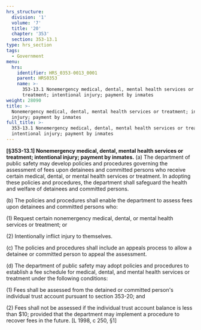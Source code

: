 ```yaml
---
hrs_structure:
  division: '1'
  volume: '7'
  title: '20'
  chapter: '353'
  section: 353-13.1
type: hrs_section
tags:
  - Government
menu:
  hrs:
    identifier: HRS_0353-0013_0001
    parent: HRS0353
    name: >-
      353-13.1 Nonemergency medical, dental, mental health services or
      treatment; intentional injury; payment by inmates
weight: 28090
title: >-
  Nonemergency medical, dental, mental health services or treatment; intentional
  injury; payment by inmates
full_title: >-
  353-13.1 Nonemergency medical, dental, mental health services or treatment;
  intentional injury; payment by inmates
---
```

**[§353-13.1] Nonemergency medical, dental, mental health services or treatment; intentional injury; payment by inmates.** (a) The department of public safety may develop policies and procedures governing the assessment of fees upon detainees and committed persons who receive certain medical, dental, or mental health services or treatment. In adopting these policies and procedures, the department shall safeguard the health and welfare of detainees and committed persons.

(b) The policies and procedures shall enable the department to assess fees upon detainees and committed persons who:

(1) Request certain nonemergency medical, dental, or mental health services or treatment; or

(2) Intentionally inflict injury to themselves.

(c) The policies and procedures shall include an appeals process to allow a detainee or committed person to appeal the assessment.

(d) The department of public safety may adopt policies and procedures to establish a fee schedule for medical, dental, and mental health services or treatment under the following conditions:

(1) Fees shall be assessed from the detained or committed person's individual trust account pursuant to section 353-20; and

(2) Fees shall not be assessed if the individual trust account balance is less than $10; provided that the department may implement a procedure to recover fees in the future. [L 1998, c 250, §1]